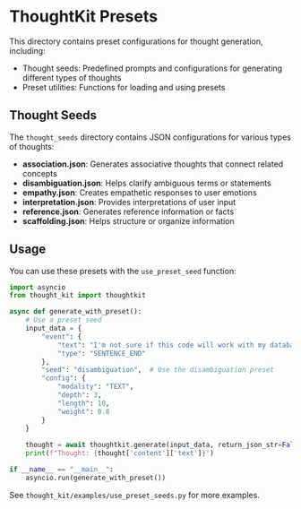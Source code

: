 # ThoughtKit Presets

This directory contains preset configurations for thought generation, including:

- Thought seeds: Predefined prompts and configurations for generating different types of thoughts
- Preset utilities: Functions for loading and using presets

## Thought Seeds

The `thought_seeds` directory contains JSON configurations for various types of thoughts:

- **association.json**: Generates associative thoughts that connect related concepts
- **disambiguation.json**: Helps clarify ambiguous terms or statements
- **empathy.json**: Creates empathetic responses to user emotions
- **interpretation.json**: Provides interpretations of user input
- **reference.json**: Generates reference information or facts
- **scaffolding.json**: Helps structure or organize information

## Usage

You can use these presets with the `use_preset_seed` function:

```python
import asyncio
from thought_kit import thoughtkit

async def generate_with_preset():
    # Use a preset seed
    input_data = {
        "event": {
            "text": "I'm not sure if this code will work with my database.",
            "type": "SENTENCE_END"
        },
        "seed": "disambiguation",  # Use the disambiguation preset
        "config": {
            "modality": "TEXT",
            "depth": 3,
            "length": 10,
            "weight": 0.8
        }
    }
    
    thought = await thoughtkit.generate(input_data, return_json_str=False)
    print(f"Thought: {thought['content']['text']}")

if __name__ == "__main__":
    asyncio.run(generate_with_preset())
```

See `thought_kit/examples/use_preset_seeds.py` for more examples. 